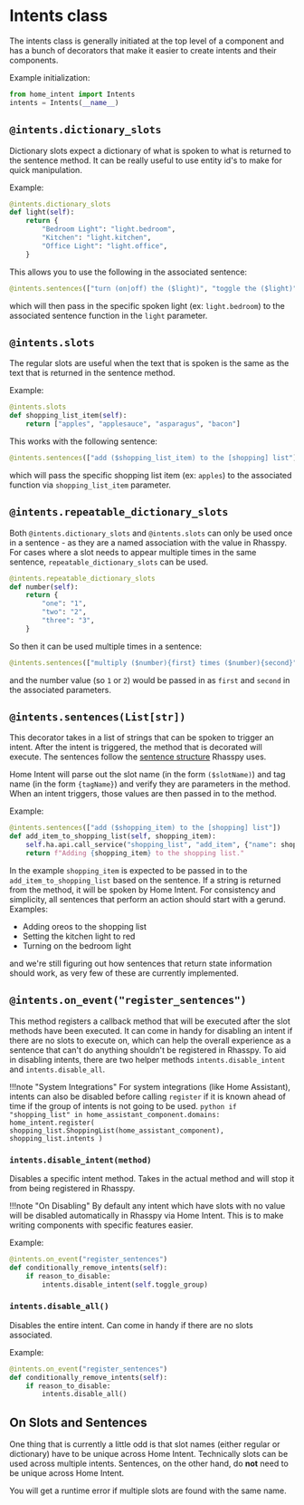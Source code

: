 # Intents class

The intents class is generally initiated at the top level of a component and has a bunch of decorators that make it easier to create intents and their components.

Example initialization:
```python
from home_intent import Intents
intents = Intents(__name__)
```

## `@intents.dictionary_slots`
Dictionary slots expect a dictionary of what is spoken to what is returned to the sentence method. It can be really useful to use entity id's to make for quick manipulation.

Example:
```python
@intents.dictionary_slots
def light(self):
    return {
        "Bedroom Light": "light.bedroom",
        "Kitchen": "light.kitchen",
        "Office Light": "light.office",
    }
```

This allows you to use the following in the associated sentence:

```python
@intents.sentences(["turn (on|off) the ($light)", "toggle the ($light)"])
```

which will then pass in the specific spoken light (ex: `light.bedroom`) to the associated sentence function in the `light` parameter.

## `@intents.slots`
The regular slots are useful when the text that is spoken is the same as the text that is returned in the sentence method.

Example:
```python
@intents.slots
def shopping_list_item(self):
    return ["apples", "applesauce", "asparagus", "bacon"]
```

This works with the following sentence:
```python
@intents.sentences(["add ($shopping_list_item) to the [shopping] list"])
```

which will pass the specific shopping list item (ex: `apples`) to the associated function via `shopping_list_item` parameter.

## `@intents.repeatable_dictionary_slots`
Both `@intents.dictionary_slots` and `@intents.slots` can only be used once in a sentence - as they are a named association with the value in Rhasspy. For cases where a slot needs to  appear multiple times in the same sentence, `repeatable_dictionary_slots` can be used.

```python
@intents.repeatable_dictionary_slots
def number(self):
    return {
        "one": "1",
        "two": "2",
        "three": "3",
    }
```

So then it can be used multiple times in a sentence:
```python
@intents.sentences(["multiply ($number){first} times ($number){second}"])
```

and the number value (so `1` or `2`) would be passed in as `first` and `second` in the associated parameters.

## `@intents.sentences(List[str])`
This decorator takes in a list of strings that can be spoken to trigger an intent. After the intent is triggered, the method that is decorated will execute. The sentences follow the [sentence structure](https://rhasspy.readthedocs.io/en/latest/training/) Rhasspy uses. 

Home Intent will parse out the slot name (in the form `($slotName)`) and tag name (in the form `{tagName}`) and verify they are parameters in the method. When an intent triggers, those values are then passed in to the method.

Example:
```python
@intents.sentences(["add ($shopping_item) to the [shopping] list"])
def add_item_to_shopping_list(self, shopping_item):
    self.ha.api.call_service("shopping_list", "add_item", {"name": shopping_item})
    return f"Adding {shopping_item} to the shopping list."
```

In the example `shopping_item` is expected to be passed in to the `add_item_to_shopping_list` based on the sentence. If a string is returned from the method, it will be spoken by Home Intent. For consistency and simplicity, all sentences that perform an action should start with a gerund. Examples:

 * Adding oreos to the shopping list
 * Setting the kitchen light to red
 * Turning on the bedroom light

and we're still figuring out how sentences that return state information should work, as very few of these are currently implemented.


## `@intents.on_event("register_sentences")`
This method registers a callback method that will be executed after the slot methods have been executed. It can come in handy for disabling an intent if there are no slots to execute on, which can help the overall experience as a sentence that can't do anything shouldn't be registered in Rhasspy. To aid in disabling intents, there are two helper methods `intents.disable_intent` and `intents.disable_all`.

!!!note "System Integrations"
    For system integrations (like Home Assistant), intents can also be disabled before calling `register` if it is known ahead of time if the group of intents is not going to be used.
    ```python
    if "shopping_list" in home_assistant_component.domains:
        home_intent.register(
            shopping_list.ShoppingList(home_assistant_component), shopping_list.intents
        )
    ```

### `intents.disable_intent(method)`
Disables a specific intent method. Takes in the actual method and will stop it from being registered in Rhasspy.

!!!note "On Disabling"
    By default any intent which have slots with no value will be disabled automatically in Rhasspy via Home Intent. This is to make writing components with specific features easier.

Example:
```python
@intents.on_event("register_sentences")
def conditionally_remove_intents(self):
    if reason_to_disable:
        intents.disable_intent(self.toggle_group)
```

### `intents.disable_all()`
Disables the entire intent. Can come in handy if there are no slots associated.

Example:
```python
@intents.on_event("register_sentences")
def conditionally_remove_intents(self):
    if reason_to_disable:
        intents.disable_all()
```

## On Slots and Sentences
One thing that is currently a little odd is that slot names (either regular or dictionary) have to be unique across Home Intent. Technically slots can be used across multiple intents. Sentences, on the other hand, do **not** need to be unique across Home Intent.

You will get a runtime error if multiple slots are found with the same name.

